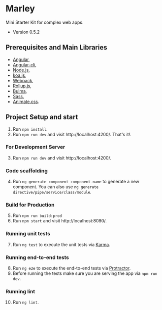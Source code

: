 # Marley

Mini Starter Kit for complex web apps.

* Version 0.5.2

## Prerequisites and Main Libraries

* [Angular](https://angular.io/),
* [Angular-cli](https://github.com/angular/angular-cli),
* [Node.js](https://nodejs.org/en/),
* [koa.js](http://koajs.com/),
* [Webpack](https://webpack.js.org/),
* [Rollup.js](https://rollupjs.org/),
* [Bulma](http://bulma.io/),
* [Sass](http://sass-lang.com/),
* [Animate.css](https://github.com/daneden/animate.css).

## Project Setup and start

1. Run `npm install`.
2. Run `npm run dev` and visit http://localhost:4200/. That's it!.

### For Development Server
3. Run `npm run dev` and visit http://localhost:4200/.

### Code scaffolding
4. Run `ng generate component component-name` to generate a new component. You can also use `ng generate directive/pipe/service/class/module`.

### Build for Production
5. Run `npm run build:prod`
6. Run `npm start` and visit http://localhost:8080/.

### Running unit tests
7. Run `ng test` to execute the unit tests via [Karma](https://karma-runner.github.io).

### Running end-to-end tests
8. Run `ng e2e` to execute the end-to-end tests via [Protractor](http://www.protractortest.org/).
9. Before running the tests make sure you are serving the app via `npm run dev`.

### Running lint
10. Run `ng lint`.